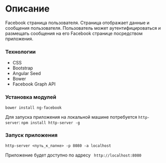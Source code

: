 # Описание
Facebook страница пользователя. Страница отображает данные и сообщения пользователя. Пользователь может аутентифицироваться и размещать сообщения на его Facеbook странице посредством приложения.

### Технологии
* CSS
* Bootstrap
* Angular Seed
* Bower
* Facebook Graph API

### Установка модулей
`bower install ng-facebook`

Для запуска приложения на локальной машине потребуется `http-server`: `npm install http-server -g`

### Запуск приложения
`http-server <путь_к_папке> -p 8080 -a localhost`

Приложение будет доступно по адресу ` http://localhost:8080`

